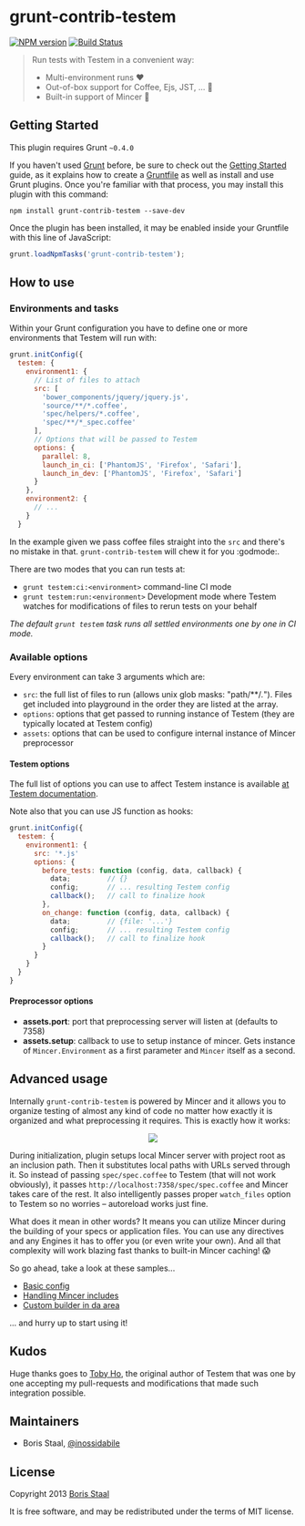 # grunt-contrib-testem

[![NPM version](https://badge.fury.io/js/grunt-contrib-testem.png)](http://badge.fury.io/js/grunt-contrib-testem)
[![Build Status](https://travis-ci.org/inossidabile/grunt-contrib-testem.png?branch=master)](https://travis-ci.org/inossidabile/grunt-contrib-testem)

> Run tests with Testem in a convenient way:
>
>   * Multi-environment runs :heart:
>   * Out-of-box support for Coffee, Ejs, JST, ... :green_heart:
>   * Built-in support of Mincer :blue_heart:

## Getting Started
This plugin requires Grunt `~0.4.0`

If you haven't used [Grunt](http://gruntjs.com/) before, be sure to check out the [Getting Started](http://gruntjs.com/getting-started) guide, as it explains how to create a [Gruntfile](http://gruntjs.com/sample-gruntfile) as well as install and use Grunt plugins. Once you're familiar with that process, you may install this plugin with this command:

```shell
npm install grunt-contrib-testem --save-dev
```

Once the plugin has been installed, it may be enabled inside your Gruntfile with this line of JavaScript:

```js
grunt.loadNpmTasks('grunt-contrib-testem');
```


## How to use

### Environments and tasks

Within your Grunt configuration you have to define one or more environments that Testem will run with:

```javascript
grunt.initConfig({
  testem: {
    environment1: {
      // List of files to attach
      src: [
        'bower_components/jquery/jquery.js',
        'source/**/*.coffee',
        'spec/helpers/*.coffee',
        'spec/**/*_spec.coffee'
      ],
      // Options that will be passed to Testem
      options: {
        parallel: 8,
        launch_in_ci: ['PhantomJS', 'Firefox', 'Safari'],
        launch_in_dev: ['PhantomJS', 'Firefox', 'Safari']
      }
    },
    environment2: {
      // ...
    }
  }
```

In the example given we pass coffee files straight into the `src` and there's no mistake in that. `grunt-contrib-testem` will chew it for you :godmode:.

There are two modes that you can run tests at:
  * `grunt testem:ci:<environment>` command-line CI mode
  * `grunt testem:run:<environment>` Development mode where Testem watches for modifications of files to rerun tests on your behalf

_The default `grunt testem` task runs all settled environments one by one in CI mode._

### Available options

Every environment can take 3 arguments which are:

  * `src`: the full list of files to run (allows unix glob masks: "path/**/*.*"). Files get included into playground in the order they are listed at the array.
  * `options`: options that get passed to running instance of Testem (they are typically located at Testem config)
  * `assets`: options that can be used to configure internal instance of Mincer preprocessor

#### Testem options

The full list of options you can use to affect Testem instance is available [at Testem documentation](https://github.com/airportyh/testem/blob/master/docs/config_file.md#option-reference).

Note also that you can use JS function as hooks:

```javascript
grunt.initConfig({
  testem: {
    environment1: {
      src: '*.js'
      options: {
        before_tests: function (config, data, callback) {
          data;         // {}
          config;       // ... resulting Testem config
          callback();   // call to finalize hook
        },
        on_change: function (config, data, callback) {
          data;         // {file: '...'}
          config;       // ... resulting Testem config
          callback();   // call to finalize hook
        }
      }
    }
  }
}
```

#### Preprocessor options

  * **assets.port**: port that preprocessing server will listen at (defaults to 7358)
  * **assets.setup**: callback to use to setup instance of mincer. Gets instance of `Mincer.Environment` as a first parameter and `Mincer` itself as a second.

## Advanced usage

Internally `grunt-contrib-testem` is powered by Mincer and it allows you to organize testing of almost any kind of code no matter how exactly it is organized and what preprocessing it requires. This is exactly how it works:

<p align="center">
  <img src="http://f.cl.ly/items/0Q2u2v2c1C1e132R3L33/cloud.png">
</p>

During initialization, plugin setups local Mincer server with project root as an inclusion path. Then it substitutes local paths with URLs served through it. So instead of passing `spec/spec.coffee` to Testem (that will not work obviously), it passes `http://localhost:7358/spec/spec.coffee` and Mincer takes care of the rest. It also intelligently passes proper `watch_files` option to Testem so no worries – autoreload works just fine.

What does it mean in other words? It means you can utilize Mincer during the building of your specs or application files. You can use any directives and any Engines it has to offer you (or even write your own). And all that complexity will work blazing fast thanks to built-in Mincer caching! :scream:

So go ahead, take a look at these samples...

  * [Basic config](https://github.com/inossidabile/grunt-contrib-testem/tree/master/spec/basic)
  * [Handling Mincer includes](https://github.com/inossidabile/grunt-contrib-testem/tree/master/spec/minced)
  * [Custom builder in da area](https://github.com/inossidabile/grunt-contrib-testem/tree/master/spec/custom)

... and hurry up to start using it!

## Kudos

Huge thanks goes to [Toby Ho](https://github.com/airportyh/), the original author of Testem that was one by one accepting my pull-requests and modifications that made such integration possible.

## Maintainers

* Boris Staal, [@inossidabile](http://staal.io)

## License

Copyright 2013 [Boris Staal](http://staal.io)

It is free software, and may be redistributed under the terms of MIT license.
